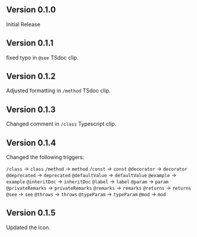 ## Version 0.1.0

Initial Release

## Version 0.1.1

fixed typo in `@see` TSdoc clip.

## Version 0.1.2

Adjusted formatting in `/method` TSdoc clip.

## Version 0.1.3

Changed comment in `/class` Typescript clip.

## Version 0.1.4

Changed the following triggers:

`/class` → `class`
`/method` → `method`
`/const` → `const`
`@decorator` → `decorator`
`@deprecated` → `deprecated`
`@defaultValue` → `defaultValue`
`@example` → `example`
`@inheritDoc` → `inheritDoc`
`@label` → `label`
`@param` → `param`
`@privateRemarks` → `privateRemarks`
`@remarks` → `remarks`
`@returns` → `returns`
`@see` → `see`
`@throws` → `throws`
`@typeParam` → `typeParam`
`@mod` → `mod`

## Version 0.1.5

Updated the icon.
